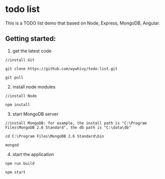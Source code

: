 # todo list
This is a TODO list demo that based on Node, Express, MongoDB, Angular.

## Getting started:

1. get the latest code

```
//install Git

git clone https://github.com/wywhivy/todo-list.git

git pull
```

2. install node modules

```
//install Node

npm install
```

3. start MongoDB server

```
//install MongoDB: for example, the install path is "C:\Program Files\MongoDB 2.6 Standard", the db path is "C:\data\db"

cd C:\Program Files\MongoDB 2.6 Standard\bin

mongod
```

4. start the application

```
npm run build

npm start
```
